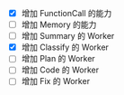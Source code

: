 
- [x] 增加 FunctionCall 的能力
- [ ] 增加 Memory 的能力
- [ ] 增加 Summary 的 Worker
- [x] 增加 Classify 的 Worker
- [ ] 增加 Plan 的 Worker
- [ ] 增加 Code 的 Worker
- [ ] 增加 Fix 的 Worker
